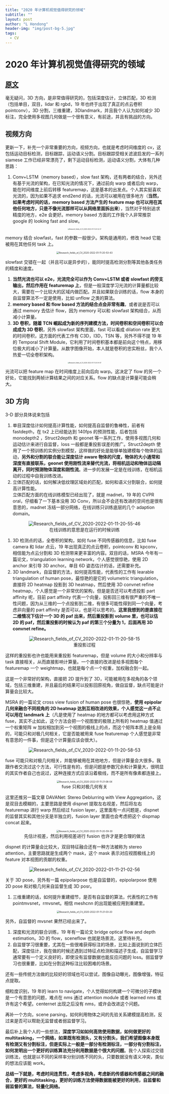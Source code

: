 ```yaml
---
title: "2020 年计算机视觉值得研究的领域"
subtitle: ""
layout: post
author: "L Hondong"
header-img: "img/post-bg-5.jpg"
tags:
  - CV
---
```


# 2020 年计算机视觉值得研究的领域

## [原文](https://www.zhihu.com/question/366016644/answer/971983556)

毫无疑问，3D 方向，是非常值得研究的，包括深度估计，立体匹配，3D 检测（包括单目，双目，lidar 和 rgbd，19 年也终于出现了真正的点云卷积 pointconv），3D 分割，三维重建，3Dlandmark，并且我个人认为如何减少 3D 标注，完全使用多视图几何做是一个很有意义，有前途，并且有挑战的方向。

## 视频方向

更新一下，补充一个非常重要的方向，视频方向，也就是考虑时间维度的 cv，这包括运动目标检测，目标跟踪，运动语义分割。目标跟踪受相关滤波启发的一系列 siamese 工作已经非常漂亮了，剩下运动目标检测，运动语义分割，大体有几种思路：

1. Conv+LSTM（memory based），slow fast 架构，还有两者的结合，另外还有基于光流的架构，在已知光流的情况下，通过前向 warp 或者后向 warp，能在时间维度上前后转移 featuremap，这是基本的出发点。个人其实挺喜欢光流的，因为如果不追求 end2end 的话，光流可以被用在很多地方（**当然，如果考虑时间的话，memory based 方法产生的 feature map 也可以用在其他任何地方，只是不像光流那样可以从网络里面拆出来**），当然对于特别追求精度的地方，e2e 会更好。memory based 方面的工作我个人非常推崇 google 的 looking fast and slow。

<div align=center><img src="https://lhondong-pic.oss-cn-shenzhen.aliyuncs.com/img/assets/Research_fields_of_CV_2020-2022-01-11-20-52-37.png" alt="Research_fields_of_CV_2020-2022-01-11-20-52-37" style="zoom:30%;" /></div>

memory 结合 slowfast，fast 的参数一般很少。架构是通用的，修改 head 它能被用在其他任何 task 上。

<div align=center><img src="https://lhondong-pic.oss-cn-shenzhen.aliyuncs.com/img/assets/Research_fields_of_CV_2020-2022-01-11-20-53-43.png" alt="Research_fields_of_CV_2020-2022-01-11-20-53-43" style="zoom:50%;" /></div>

slowfast 交错在一起（并且可以是异步的），能同时提高检测分割等其他各类任务的精度和速度。

1. **当然光流也可以 e2e，光流完全可以作为 Conv+LSTM 或者 slowfast 的旁支输出，然后作用在 featuremap 上**，但是一般深度学习光流的计算量都比较大，需要在一个比较大的区域内做匹配。并且如果联合训练的话，flow 本身的自监督算法不一定是使用，比如 unflow 之类的算法。
2. **memory based 和 flow based 方法的结合点会非常有趣**，或者说是否可以通过 memory 去估计 flow，因为 memory 可以和 slowfast 架构结合，从而减小计算量。
3. **3D 卷积，随着 TCN 崛起成为新的序列建模方法，时间卷积和空间卷积可以合成成为 3D 卷积**，另外 slowfast 架构里面，fast 可以看成 dilation rate 更大的时间卷积，这方面的代表工作有 C3D，I3D，TSN 等，另外不得不提 19 年的 Temporal Shift Module，它利用了时间卷积基本都是前向这个特点，用移位极大的减小了计算量。从数字图像开始，本人就是卷积的忠实粉丝，我个人热爱一切全卷积架构。

<div align=center><img src="https://lhondong-pic.oss-cn-shenzhen.aliyuncs.com/img/assets/Research_fields_of_CV_2020-2022-01-11-20-54-07.png" alt="Research_fields_of_CV_2020-2022-01-11-20-54-07" style="zoom:30%;" /></div>

光流可以把 feature map 在时间维度上前向后向 warp。这决定了 flow 的另一个好处，它能找到两帧计算结果之间的对应关系。flow 的缺点是计算量可能会稍大。

## 3D 方向

3-D 部分具体说来包括

1. 单目深度估计如何提高计算性能，如何提高自监督的鲁棒性，前者有 fastdepth，在 tx2 上已经能达到 140fps 的预测性能，后者包括 monodepth2 ，Struct2depth 和 geonet 等一系列工作，使用多视图几何和运动估计来进行自监督，loss 一般都是重投影误差的推广。Struct2depth 使用了一个预训练的实例分割模型，这样做的好处是能够单独建模每个物体的运动，**另外和分割的联合能让深度估计 aware 物体的尺度，物体的大小通常和深度有直接联系，geonet 使用刚性流来替代光流，将相机运动和物体运动隔离开，同时预测物体深度和刚性流**。进一步的发展一定是在线训练，在相机运动的过程中自我训练改进。
2. 立体匹配的话，如何解决低纹理区域处的匹配，如何和语义分割联合，如何提高计算性能。  
立体匹配方面的在线训练模型已经出现了，就是 madnet，19 年的 CVPR oral，仔细看了一下基本没用 3D Conv，所以会不会还有改进的空间也是很有意思的，madnet 冻结一部分网络，在线训练只训练底层的几个 adaption domain。

<div align=center><img src="https://lhondong-pic.oss-cn-shenzhen.aliyuncs.com/img/assets/Research_fields_of_CV_2020-2022-01-11-20-55-46.png" alt="Research_fields_of_CV_2020-2022-01-11-20-55-46" style="zoom:100%;" /></div>

<center>在线训练的意思是在运行的时候训练</center>

1. 3D 检测点的话，全卷积的架构，如何 fuse 不同传感器的信息，比如 fuse camera 和 lidar 点云，19 年出现真正的点云卷积，pointconv 和 kpconv，相信能为点云分割和 3D 检测带来更丰富的内容。双目的话，MSRA 今年有一篇论文，triangulation learning network，个人感觉很惊艳，使用 2D anchor 来引导 3D anchor。单目 6D 姿态估计的话，还需要补充。
2. 3D landmark，自监督的方法，如何提高性能，代表性的工作有 learable triangulation of human pose，最惊艳的是它的 volumetric triangulation，直接将 2D heatmap 投影到 3D heatmap，然后使用 3D convnet refine heatmap，个人感觉是一个非常优的架构，但是是否还可以考虑投影 part affinity 呢，目前 part affinity 代表一个向量，投影回三维有很严重的不唯一性问题，因为从三维的一个点投影到二维，有很多可能性得到同一个向量，考虑非向量的 part affinity 是否可以，也是可以思考的。**这里我想到的是直接在二维情况下估计一个 3D 的 paf 出来，然后重投影到 volume 里，也可以估 2D 的 paf，然后重投影的时候认为 paf 的第三个分量为 1，后面再用 3D convnet refine。**

<div align=center><img src="https://lhondong-pic.oss-cn-shenzhen.aliyuncs.com/img/assets/Research_fields_of_CV_2020-2022-01-11-20-58-15.gif" alt="Research_fields_of_CV_2020-2022-01-11-20-58-15" style="zoom:100%;" /></div>

<center>重投影过程</center>

这样的重投影也许也能用来重投影 featuremap，但是 volume 的大小和分辨率与 task 直接相关，从而直接影响计算量。一个直接的改进是给多视图每个 featuremap 一个 weightmap，也就是每个点一个权重，加权融合到一起。

这是一个非常好的架构，直接把 2D 提升到了 3D，可能被用在多视角的各个领域，包括三维重建，并且最后的结果可以投影回原视角，做自监督，缺点可能是计算量会比较大。

MSRA 的一篇论文 cross view fusion of human pose 也很惊艳，**使用 epipolar 几何来融合不同视角的 2D heatmap 达到互相改进的效果，个人感觉这一点不止可以用在 landmark 上**（凡是使用了 heatmap 的地方都可以考虑用这种方式 fuse，其实不止如此，这个方法会把一个视图里的极限上所有的 heatmap 值通过一个权重矩阵 w 加权相加到另一个视图的极线上的点，而这个矩阵本质上是全局的，可能只和对极几何相关，它是否能被用来 fuse featuremap 个人感觉是非常有意思的一件事，但是这个计算量应该会很大）。

<div align=center><img src="https://lhondong-pic.oss-cn-shenzhen.aliyuncs.com/img/assets/Research_fields_of_CV_2020-2022-01-11-20-58-53.png" alt="Research_fields_of_CV_2020-2022-01-11-20-58-53" style="zoom:100%;" /></div>

fuse 可能只和对极几何相关，并能够被用在其他地方，但是计算量会大很多。我跟作者交流过这个方法，可行性是有的，但是问题是参数冗余和计算量大，很明显的其实作者自己也说过，这种连接方式应该沿着极线，而不是所有像素都连接上。

<div align=center><img src="https://lhondong-pic.oss-cn-shenzhen.aliyuncs.com/img/assets/Research_fields_of_CV_2020-2022-01-11-21-06-04.png" alt="Research_fields_of_CV_2020-2022-01-11-21-06-04" style="zoom:50%;" /></div>

<center>fuse 只和对极几何有关</center>

这里还推另一篇文章 DAVANet: Stereo Deblurring with View Aggregation，这是双目去模糊的，主要思路是使用 dispnet 提取左右视差，然后将左右 featuremap 进行 warp 然后经过 fusion layer，这里面有一点问题是，dispnet 的监督其实和其他分支是半独立的，fusion layer 里面也会考虑把这个 dispmap concat 起来。

<div align=center><img src="https://lhondong-pic.oss-cn-shenzhen.aliyuncs.com/img/assets/Research_fields_of_CV_2020-2022-01-11-20-59-30.png" alt="Research_fields_of_CV_2020-2022-01-11-20-59-30" style="zoom:50%;" /></div>

<center>先估计视差，然后利用视差进行 fusion 也许才是更合理的做法</center>

dispnet 的计算量会比较大，双目特征融合还有一种方法被称为 stereo attention，主要思路就是生成两个 mask，这个 mask 表示对应视图极线上的 feature 对本视图的贡献的权重。

<div align=center><img src="https://lhondong-pic.oss-cn-shenzhen.aliyuncs.com/img/assets/Research_fields_of_CV_2020-2022-01-11-21-02-56.png" alt="Research_fields_of_CV_2020-2022-01-11-21-02-56" style="zoom:100%;" /></div>

关于 3D pose，另外有一篇 epipolarpose 也是自监督的，epipolarpose 使用 2D pose 和对极几何来自监督生成 3D posr。

1. 三维重建的话，如何提升重建细节，是否有自监督的算法，代表性的工作有 pointmvsnet，rmvsnet。相信 meshcnn 的出现能被应用到重建里。

<div align=center><img src="https://lhondong-pic.oss-cn-shenzhen.aliyuncs.com/img/assets/Research_fields_of_CV_2020-2022-01-11-21-03-20.png" alt="Research_fields_of_CV_2020-2022-01-11-21-03-20" style="zoom:50%;" /></div>

另外，自监督的 mvsnet 果然已经出来了。

1. 深度和光流的联合训练，19 年有一篇论文 bridge optical flow and depth estimation。3D 的 flow，sceneflow 也就是场景流，这里待补充。
2. 自监督学习很重要，尤其在一些很难获得标注的场景，比如上面说到的立体匹配，深度估计，我在做的时候还遇到过特征点检测和描述子生成，自监督学习通常要有一个定义良好的，即使没有监督数据也能反应问题的 loss。弱监督学习也很重要，比如在分割这种标注比较困难的场景。

还有一些传统方法做的比较好的领域也可以尝试，图像自动曝光，图像增强，特征点提取。

细粒度识别，19 年的 learn to navigate，个人觉得如何构建一个可微分的子模块是一个有意思的问题，难点在 nms 通过 attention module 或者 learned nms 或许有这个希望。centernet 出现之后没有 nms，或许会改进这个问题。

再补一个方向，scene parsing，如何利用物体之间的先验关系建模提高检测，反过来是否可以帮助无监督或者弱监督学习。

最后补上我个人的一些想法，**深度学习如如何高效使用数据，如何做更好的 multitasking，一个网络，如果既有检测头，又有分割头，我们希望图像本身既有检测又有分割标注，但是实际上一般是一部分有检测标注，一部分有分割标注，如何发明出一个更好的训练算法充分利用数据是个很大的问题**。我个人探索过交错训练法，也就是以不同的采样率分别训练不同的头，只要数据没有语义冲突，类似的想法应该能 work。

**总结一下就是，考虑时间连贯性，考虑多视角，考虑新的传感器和传感器之间的融合，更好的 multitasking，更好的训练方法使得数据能被更好的利用，自监督和弱监督的算法，轻量化网络。**
